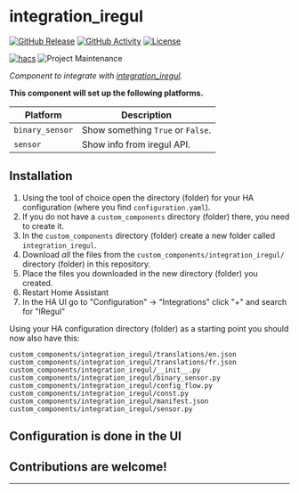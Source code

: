 # integration_iregul

[![GitHub Release][releases-shield]][releases]
[![GitHub Activity][commits-shield]][commits]
[![License][license-shield]](LICENSE)

[![hacs][hacsbadge]][hacs]
![Project Maintenance][maintenance-shield]

_Component to integrate with [integration_iregul][integration_iregul]._

**This component will set up the following platforms.**

Platform | Description
-- | --
`binary_sensor` | Show something `True` or `False`.
`sensor` | Show info from iregul API.


## Installation

1. Using the tool of choice open the directory (folder) for your HA configuration (where you find `configuration.yaml`).
2. If you do not have a `custom_components` directory (folder) there, you need to create it.
3. In the `custom_components` directory (folder) create a new folder called `integration_iregul`.
4. Download _all_ the files from the `custom_components/integration_iregul/` directory (folder) in this repository.
5. Place the files you downloaded in the new directory (folder) you created.
6. Restart Home Assistant
7. In the HA UI go to "Configuration" -> "Integrations" click "+" and search for "IRegul"

Using your HA configuration directory (folder) as a starting point you should now also have this:

```text
custom_components/integration_iregul/translations/en.json
custom_components/integration_iregul/translations/fr.json
custom_components/integration_iregul/__init__.py
custom_components/integration_iregul/binary_sensor.py
custom_components/integration_iregul/config_flow.py
custom_components/integration_iregul/const.py
custom_components/integration_iregul/manifest.json
custom_components/integration_iregul/sensor.py

```

## Configuration is done in the UI

<!---->

## Contributions are welcome!

***

[integration_iregul]: https://github.com/PoppyPop/integration_iregul
[commits-shield]: https://img.shields.io/github/commit-activity/y/poppypop/blueprint.svg?style=for-the-badge
[commits]: https://github.com/PoppyPop/integration_iregul/commits/master
[hacs]: https://github.com/custom-components/hacs
[hacsbadge]: https://img.shields.io/badge/HACS-Custom-orange.svg?style=for-the-badge
[license-shield]: https://img.shields.io/github/license/poppypop/blueprint.svg?style=for-the-badge
[maintenance-shield]: https://img.shields.io/badge/maintainer-Joakim%20Sørensen%20%40ludeeus-blue.svg?style=for-the-badge
[releases-shield]: https://img.shields.io/github/release/poppypop/blueprint.svg?style=for-the-badge
[releases]: https://github.com/PoppyPop/integration_iregul/releases